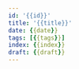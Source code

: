 ```yaml
---
id: '{{id}}'
title: '{{title}}'
date: {{date}}
tags: [{{tags}}]
index: {{index}}
draft: {{draft}}
---
```


<!-- 「」 -->



<!-- more -->
